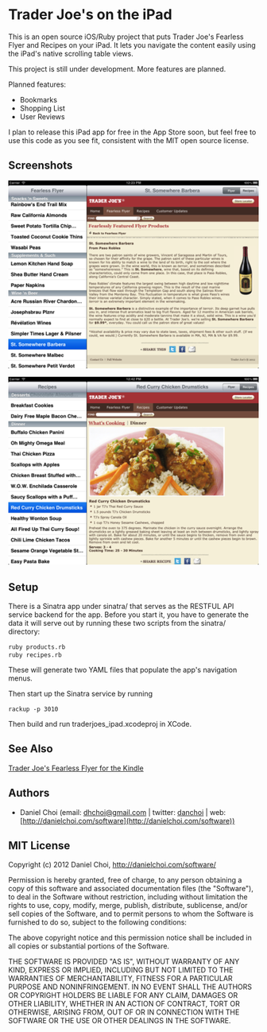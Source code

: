 # Trader Joe's on the iPad

This is an open source iOS/Ruby project that puts Trader Joe's Fearless Flyer and
Recipes on your iPad. It lets you navigate the content easily  using the iPad's
native scrolling table views.

This project is still under development. More features are planned. 

Planned features:

* Bookmarks
* Shopping List
* User Reviews

I plan to release this iPad app for free in the App Store soon, but feel free
to use this code as you see fit, consistent with the MIT open source license.

## Screenshots

![wine](https://github.com/danchoi/traderjoes-ipad/raw/master/screenshots/wine-sm.png)

![chicken](https://github.com/danchoi/traderjoes-ipad/raw/master/screenshots/chicken-sm.png)

## Setup

There is a Sinatra app under sinatra/ that serves as the RESTFUL API service
backend for the app. Before you start it, you have to generate the data it will
serve out by running these two scripts from the sinatra/ directory:

    ruby products.rb
    ruby recipes.rb

These will generate two YAML files that populate the app's navigation menus. 

Then start up the Sinatra service by running

    rackup -p 3010

Then build and run traderjoes_ipad.xcodeproj in XCode. 


## See Also

[Trader Joe's Fearless Flyer for the Kindle](http://kindlefeeder.com/traderjoes/index.html)

## Authors

* Daniel Choi (email: dhchoi@gmail.com | twitter: [danchoi](http://twitter.com/danchoi) | web: [http://danielchoi.com/software](http://danielchoi.com/software))

## MIT License

Copyright (c) 2012 Daniel Choi, http://danielchoi.com/software/

Permission is hereby granted, free of charge, to any person obtaining
a copy of this software and associated documentation files (the
"Software"), to deal in the Software without restriction, including
without limitation the rights to use, copy, modify, merge, publish,
distribute, sublicense, and/or sell copies of the Software, and to
permit persons to whom the Software is furnished to do so, subject to
the following conditions:

The above copyright notice and this permission notice shall be
included in all copies or substantial portions of the Software.

THE SOFTWARE IS PROVIDED "AS IS", WITHOUT WARRANTY OF ANY KIND,
EXPRESS OR IMPLIED, INCLUDING BUT NOT LIMITED TO THE WARRANTIES OF
MERCHANTABILITY, FITNESS FOR A PARTICULAR PURPOSE AND
NONINFRINGEMENT. IN NO EVENT SHALL THE AUTHORS OR COPYRIGHT HOLDERS BE
LIABLE FOR ANY CLAIM, DAMAGES OR OTHER LIABILITY, WHETHER IN AN ACTION
OF CONTRACT, TORT OR OTHERWISE, ARISING FROM, OUT OF OR IN CONNECTION
WITH THE SOFTWARE OR THE USE OR OTHER DEALINGS IN THE SOFTWARE.

